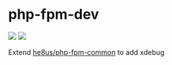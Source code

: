 # php-fpm-dev

[![](https://images.microbadger.com/badges/version/he8us/php-fpm-dev.svg)](http://microbadger.com/images/he8us/php-fpm-dev "Get your own version badge on microbadger.com") [![](https://images.microbadger.com/badges/image/he8us/php-fpm-dev.svg)](http://microbadger.com/images/he8us/php-fpm-dev "Get your own image badge on microbadger.com")


Extend [he8us/php-fpm-common](https://hub.docker.com/r/he8us/php-fpm-common/) to add xdebug

